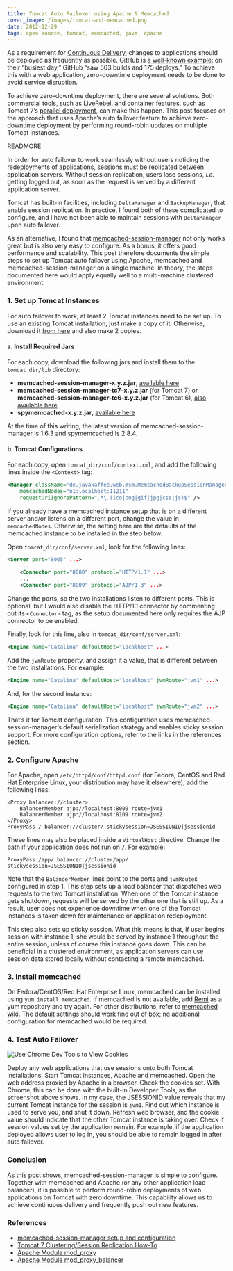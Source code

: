 ```yaml
---
title: Tomcat Auto Failover using Apache & Memcached
cover_image: /images/tomcat-and-memcached.png
date: 2012-12-29
tags: open source, tomcat, memcached, java, apache
---
```

As a requirement for [Continuous Delivery](http://continuousdelivery.com),
changes to applications should be deployed as frequently as possible. GitHub is
[a well-known example](https://github.com/blog/1241-deploying-at-github): on
their “busiest day,” GitHub “saw 563 builds and 175 deploys.” To achieve this
with a web application, zero-downtime deployment needs to be done to avoid
service disruption.

To achieve zero-downtime deployment, there are several solutions. Both
commercial tools, such as
[LiveRebel](http://zeroturnaround.com/software/liverebel/), and container
features, such as Tomcat 7’s
[parallel deployment](http://tomcat.apache.org/tomcat-7.0-doc/config/context.html#Parallel_deployment), can make this happen. This post focuses on the
approach that uses Apache’s auto failover feature to achieve zero-downtime
deployment by performing round-robin updates on multiple Tomcat instances.

READMORE

In order for auto failover to work seamlessly without users noticing the
redeployments of applications, sessions must be replicated between application
servers. Without session replication, users lose sessions, _i.e._ getting logged
out, as soon as the request is served by a different application server.

Tomcat has built-in facilities, including `DeltaManager` and `BackupManager`,
that enable session replication. In practice, I found both of these complicated
to configure, and I have not been able to maintain sessions with `DeltaManager`
upon auto failover.

As an alternative, I found that
[memcached-session-manager](http://code.google.com/p/memcached-session-manager/)
not only works
great but is also very easy to configure. As a bonus, it offers good performance
and scalability. This post therefore documents the simple steps to set up Tomcat
auto failover using Apache, memcached and memcached-session-manager on a single
machine. In theory, the steps documented here would apply equally well to a
multi-machine clustered environment.

### 1. Set up Tomcat Instances

For auto failover to work, at least 2 Tomcat instances need to be set up. To use
an existing Tomcat installation, just make a copy of it. Otherwise, download it
[from here](http://tomcat.apache.org) and also make 2 copies.

#### a. Install Required Jars

For each copy, download the following jars and install them to the
`tomcat_dir/lib` directory:

* **memcached-session-manager-x.y.z.jar**, [available
  here](http://code.google.com/p/memcached-session-manager/downloads/list)
* **memcached-session-manager-tc7-x.y.z.jar** (for Tomcat 7) or<br />
  **memcached-session-manager-tc6-x.y.z.jar** (for Tomcat 6), [also available
  here](http://code.google.com/p/memcached-session-manager/downloads/list)
* **spymemcached-x.y.z.jar**, [available
  here](http://code.google.com/p/spymemcached/downloads/list)

At the time of this writing, the latest version of memcached-session-manager is
1.6.3 and spymemcached is 2.8.4.

#### b. Tomcat Configurations

For each copy, open `tomcat_dir/conf/context.xml`, and add the
following lines inside the `<Context>` tag:

``` xml
<Manager className="de.javakaffee.web.msm.MemcachedBackupSessionManager"
    memcachedNodes="n1:localhost:11211"
    requestUriIgnorePattern=".*\.(ico|png|gif|jpg|css|js)$" />
```

If you already have a memcached instance setup that is on a different server
and/or listens on a different port, change the value in `memcachedNodes`.
Otherwise, the setting here are the defaults of the memcached instance to be
installed in the step below.

Open `tomcat_dir/conf/server.xml`, look for the following lines:

``` xml
<Server port="8005" ...>
    ...
    <Connector port="8080" protocol="HTTP/1.1" ...>
    ...
    <Connector port="8009" protocol="AJP/1.3" ...>
```

Change the ports, so the two installations listen to different ports. This is
optional, but I would also disable the HTTP/1.1 connector by commenting out its
`<Connector>` tag, as the setup documented here only requires the AJP connector
to be enabled.

Finally, look for this line, also in `tomcat_dir/conf/server.xml`:

``` xml
<Engine name="Catalina" defaultHost="localhost" ...>
```

Add the `jvmRoute` property, and assign it a value, that is different between
the two installations. For example:

``` xml
<Engine name="Catalina" defaultHost="localhost" jvmRoute="jvm1" ...>
```

And, for the second instance:

``` xml
<Engine name="Catalina" defaultHost="localhost" jvmRoute="jvm2" ...>
```

That’s it for Tomcat configuration. This configuration uses
memcached-session-manager’s default serialization strategy and enables sticky
session support. For more configuration options, refer to the links in the
references section.

### 2. Configure Apache

For Apache, open `/etc/httpd/conf/httpd.conf` (for Fedora, CentOS and Red Hat
Enterprise Linux, your distribution may have it elsewhere), add the following
lines:

``` text
<Proxy balancer://cluster>
    BalancerMember ajp://localhost:8009 route=jvm1
    BalancerMember ajp://localhost:8109 route=jvm2
</Proxy>
ProxyPass / balancer://cluster/ stickysession=JSESSIONID|jsessionid
```

These lines may also be placed inside a `VirtualHost` directive. Change the path
if your application does not run on `/`. For example:

``` text
ProxyPass /app/ balancer://cluster/app/ stickysession=JSESSIONID|jsessionid
```

Note that the `BalancerMember` lines point to the ports and `jvmRoute`s
configured in step 1. This step sets up a load balancer that dispatches web
requests to the two Tomcat installation. When one of the Tomcat instance gets
shutdown, requests will be served by the other one that is still up. As a
result, user does not experience downtime when one of the Tomcat instances is
taken down for maintenance or application redeployment.

This step also sets up sticky session. What this means is that, if user begins
session with instance 1, she would be served by instance 1 throughout the entire
session, unless of course this instance goes down. This can be beneficial in a
clustered environment, as application servers can use session data stored
locally without contacting a remote memcached.

### 3. Install memcached

On Fedora/CentOS/Red Hat Enterprise Linux, memcached can be installed using
`yum install memcached`. If memcached is not available, add
[Remi](http://rpms.famillecollet.com) as a yum repository and try again. For
other distributions, refer to
[memcached wiki](http://code.google.com/p/memcached/wiki/NewStart). The default
settings should work fine out of box; no additional configuration for memcached
would be required.

### 4. Test Auto Failover

<p class="text-center">
  <img src="/images/chrome-dev-tools-cookies.png"
    alt="Use Chrome Dev Tools to View Cookies" />
</p>

Deploy any web applications that use sessions onto both Tomcat installations.
Start Tomcat instances, Apache and memcached. Open the web address proxied by
Apache in a browser. Check the cookies set. With Chrome, this can be done with
the built-in Developer Tools, as the screenshot above shows. In my case, the
JSESSIONID value reveals that my current Tomcat instance for the session is
`jvm1`. Find out which instance is used to serve you, and shut it down. Refresh
web browser, and the cookie value should indicate that the other Tomcat instance
is taking over. Check if session values set by the application remain. For
example, if the application deployed allows user to log in, you should be able
to remain logged in after auto failover.

### Conclusion

As this post shows, memcached-session-manager is simple to configure. Together
with memcached and Apache (or any other application load balancer), it is
possible to perform round-robin deployments of web applications on Tomcat with
zero downtime. This capability allows us to achieve continuous delivery and
frequently push out new features.

### References

* [memcached-session-manager setup and
  configuration](http://code.google.com/p/memcached-session-manager/wiki/SetupAndConfiguration)
* [Tomcat 7 Clustering/Session Replication
  How-To](http://tomcat.apache.org/tomcat-7.0-doc/cluster-howto.html)
* [Apache Module mod_proxy](http://httpd.apache.org/docs/2.2/mod/mod_proxy.html)
* [Apache Module
  mod\_proxy\_balancer](http://httpd.apache.org/docs/2.2/mod/mod_proxy_balancer.html)
